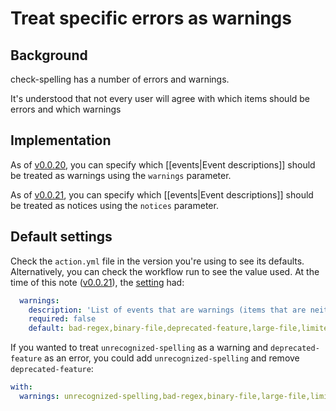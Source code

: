 # Treat specific errors as warnings

## Background

check-spelling has a number of errors and warnings.

It's understood that not every user will agree with which items should be errors and which warnings

## Implementation

As of [v0.0.20](https://github.com/check-spelling/check-spelling/releases/tag/v0.0.20),
you can specify which [[events|Event descriptions]] should be treated as warnings using the `warnings` parameter.

As of [v0.0.21](https://github.com/check-spelling/check-spelling/releases/tag/v0.0.21),
you can specify which [[events|Event descriptions]] should be treated as notices using the `notices` parameter.

## Default settings

Check the `action.yml` file in the version you're using to see its defaults.
Alternatively, you can check the workflow run to see the value used.
At the time of this note ([v0.0.21](https://github.com/check-spelling/check-spelling/releases/tag/v0.0.21)),
the [setting](https://github.com/check-spelling/check-spelling/blob/d7cd2973c513e84354f9d6cf50a6417a628a78ce/action.yml#L210-L213) had:

```yaml
  warnings:
    description: 'List of events that are warnings (items that are neither warnings nor notices will result in an :x:)'
    required: false
    default: bad-regex,binary-file,deprecated-feature,large-file,limited-references,no-newline-at-eof,noisy-file,non-alpha-in-dictionary,unexpected-line-ending,whitespace-in-dictionary,minified-file,unsupported-configuration
```

If you wanted to treat `unrecognized-spelling` as a warning and `deprecated-feature` as an error, you could add `unrecognized-spelling` and remove `deprecated-feature`:

```yaml
with:
  warnings: unrecognized-spelling,bad-regex,binary-file,large-file,limited-references,no-newline-at-eof,noisy-file,non-alpha-in-dictionary,unexpected-line-ending,whitespace-in-dictionary,minified-file,unsupported-configuration
```
